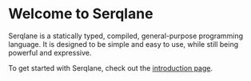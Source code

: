 # Welcome to Serqlane

Serqlane is a statically typed, compiled, general-purpose programming language. It is designed to be simple and easy to use, while still being powerful and expressive.

To get started with Serqlane, check out the [introduction page](introduction.md).